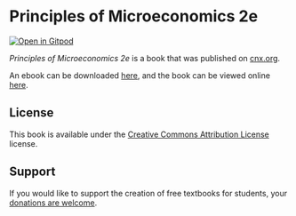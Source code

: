 # Principles of Microeconomics 2e

[![Open in Gitpod](https://gitpod.io/button/open-in-gitpod.svg)](https://gitpod.io/from-referrer/)

_Principles of Microeconomics 2e_ is a book that was published on [cnx.org](https://cnx.org/).

An ebook can be downloaded [here](https://github.com/cnx-user-books/cnxbook-principles-of-microeconomics-2e-draft/releases/latest), and the book can be viewed online [here](https://github.com/cnx-user-books/cnxbook-principles-of-microeconomics-2e-draft/releases/latest).

## License
This book is available under the [Creative Commons Attribution License](./LICENSE) license.

## Support
If you would like to support the creation of free textbooks for students, your [donations are welcome](https://riceconnect.rice.edu/donation/support-openstax-banner).

